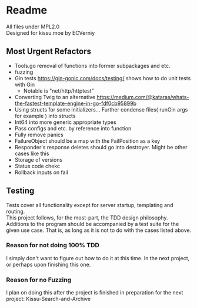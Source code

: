 # Readme
All files under MPL2.0<br/>
Designed for kissu.moe by ECVerniy

## Most Urgent Refactors
 - Tools.go removal of functions into former subpackages and etc.
 - fuzzing
 - Gin tests https://gin-gonic.com/docs/testing/ shows how to do unit tests with Gin
   - Notable is "net/http/httptest"
 - Converting Twig to an alternative  https://medium.com/@kataras/whats-the-fastest-template-engine-in-go-fdf0cb95899b
 - Using structs for some initializers... Further condense files( runGin args for example ) into structs
 - Int64 into more generic appropriate types
 - Pass configs and etc. by reference into function
 - Fully remove panics
 - FailureObject should be a map with the FailPosition as a key
 - Responder's response deletes should go into destroyer. Might be other cases like this
 - Storage of versions
 - Status code chekc
 - Rollback inputs on fail

## Testing
Tests cover all functionality except for server startup, templating and routing.<br/>
This project follows, for the most-part, the TDD design philosophy. Additions to the program should be accompanied by a test suite for the given use case. That is, as long as it is not to do with the cases listed above.<br/>
### Reason for not doing 100% TDD
I simply don't want to figure out how to do it at this time. In the next project, or perhaps upon finishing this one.
### Reason for no Fuzzing
I plan on doing this after the project is finished in preparation for the next project: Kissu-Search-and-Archive
